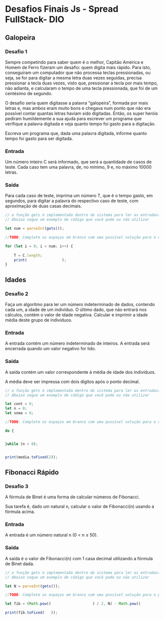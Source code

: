 # Desafios Finais Js - Spread FullStack- DIO

## Galopeira

### Desafio 1

Sempre competindo para saber quem é o melhor, Capitão América e Homem de Ferro fizeram um desafio: quem digita mais rápido. Para isto, conseguiram um computador que não processa teclas pressionadas, ou seja, se for para digitar a mesma letra duas vezes seguidas, precisa pressionar a tecla duas vezes, visto que, pressionar a tecla por mais tempo, não adianta, e calcularam o tempo de uma tecla pressionada, que foi de um centésimo de segundo.

O desafio seria quem digitasse a palavra “galopeira”, formada por mais letras e, mas ambos eram muito bons e chegava num ponto que não era possível contar quantas letras haviam sido digitadas. Então, os super heróis pediram humildemente a sua ajuda para escrever um programa que verifique a palavra digitada e veja quanto tempo foi gasto para a digitação.

Escreva um programa que, dada uma palavra digitada, informe quanto tempo foi gasto para ser digitada.

### Entrada

Um número inteiro C será informado, que será a quantidade de casos de teste. Cada caso tem uma palavra, de, no mínimo, 9 e, no máximo 10000 letras.

### Saída

Para cada caso de teste, imprima um número T, que é o tempo gasto, em segundos, para digitar a palavra do respectivo caso de teste, com aproximação de duas casas decimais.

```javascript
// a função gets é implementada dentro do sistema para ler as entradas(inputs) dos dados e a função print para imprimir a saída (output) de dados.
// Abaixo segue um exemplo de código que você pode ou não utilizar

let num = parseInt(gets());

//TODO: Complete os espaços em branco com uma possível solução para o desafio

for (let i = 0; i < num; i++) {
                
    T = C.length;
    print(                );
}
```

## Idades

### Desafio 2

Faça um algoritmo para ler um número indeterminado de dados, contendo cada um, a idade de um indivíduo. O último dado, que não entrará nos cálculos, contém o valor de idade negativa. Calcular e imprimir a idade média deste grupo de indivíduos.

### Entrada

A entrada contém um número indeterminado de inteiros. A entrada será encerrada quando um valor negativo for lido.

### Saída

A saída contém um valor correspondente à média de idade dos indivíduos.

A média deve ser impressa com dois dígitos após o ponto decimal.



```javascript
// a função gets é implementada dentro do sistema para ler as entradas(inputs) dos dados e a função print para imprimir a saída (output) de dados.
// Abaixo segue um exemplo de código que você pode ou não utilizar

let cont = 0;
let n = 0;
let soma = 0;

//TODO: Complete os espaços em branco com uma possível solução para o desafio

do {


}while (n > 0);


print(media.toFixed(2));
```


## Fibonacci Rápido

### Desafio 3

A fórmula de Binet é uma forma de calcular números de Fibonacci.

Sua tarefa é, dado um natural n, calcular o valor de Fibonacci(n) usando a fórmula acima.


### Entrada

A entrada é um número natural n (0 < n ≤ 50).


### Saída

A saída é o valor de Fibonacci(n) com 1 casa decimal utilizando a fórmula de Binet dada.


```javascript
// a função gets é implementada dentro do sistema para ler as entradas(inputs) dos dados e a função print para imprimir a saída (output) de dados.
// Abaixo segue um exemplo de código que você pode ou não utilizar

let N = parseInt(gets());

//TODO: Complete os espaços em branco com uma possível solução para o problema

let fib = (Math.pow((                   ) / 2, N) - Math.pow((                  )) /              ;

print(fib.toFixed(   ));

```